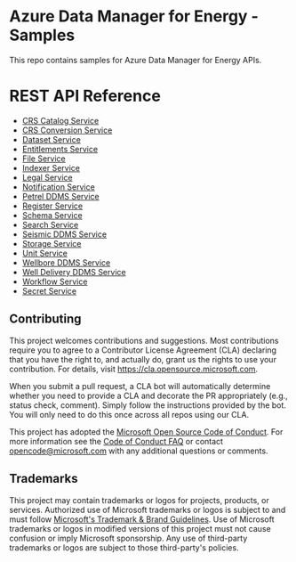 # Azure Data Manager for Energy - Samples

This repo contains samples for Azure Data Manager for Energy APIs.

# REST API Reference

* [CRS Catalog Service](/adme-samples/rest-apis/index.html?page=/adme-samples/rest-apis/M18/crs_catalog_v2_openapi.yaml)
* [CRS Conversion Service](/adme-samples/rest-apis/index.html?page=/adme-samples/rest-apis/M18/crs_converter_openapi.yaml)
* [Dataset Service](/adme-samples/rest-apis/index.html?page=/adme-samples/rest-apis/M18/dataset_openapi.yaml)
* [Entitlements Service](/adme-samples/rest-apis/index.html?page=/adme-samples/rest-apis/M18/entitlements_openapi.yaml)
* [File Service](/adme-samples/rest-apis/index.html?page=/adme-samples/rest-apis/M18/file_service_openapi.yaml)
* [Indexer Service](/adme-samples/rest-apis/index.html?page=/adme-samples/rest-apis/M18/indexer_openapi.yaml)
* [Legal Service](/adme-samples/rest-apis/index.html?page=/adme-samples/rest-apis/M18/compliance_openapi.yaml)
* [Notification Service](/adme-samples/rest-apis/index.html?page=/adme-samples/rest-apis/M18/notification_openapi.yaml)
* [Petrel DDMS Service](/adme-samples/rest-apis/index.html?page=/adme-samples/rest-apis/M18/petrel_ddms_openapi.yaml)
* [Register Service](/adme-samples/rest-apis/index.html?page=/adme-samples/rest-apis/M18/register_openapi.yaml)
* [Schema Service](/adme-samples/rest-apis/index.html?page=/adme-samples/rest-apis/M18/schema_openapi.yaml)
* [Search Service](/adme-samples/rest-apis/index.html?page=/adme-samples/rest-apis/M18/search_openapi.yaml)
* [Seismic DDMS Service](/adme-samples/rest-apis/index.html?page=/adme-samples/rest-apis/M18/seismic_ddms_openapi.yaml)
* [Storage Service](/adme-samples/rest-apis/index.html?page=/adme-samples/rest-apis/M18/storage_openapi.yaml)
* [Unit Service](/adme-samples/rest-apis/index.html?page=/adme-samples/rest-apis/M18/unit_openapi.yaml)
* [Wellbore DDMS Service](/adme-samples/rest-apis/index.html?page=/adme-samples/rest-apis/M18/wellbore_ddms_openapi.yaml)
* [Well Delivery DDMS Service](/adme-samples/rest-apis/index.html?page=/adme-samples/rest-apis/M18/welldelivery_ddms_openapi.yaml)
* [Workflow Service](/adme-samples/rest-apis/index.html?page=/adme-samples/rest-apis/M18/ingestion_worflow_openapi.yaml)
* [Secret Service](/adme-samples/rest-apis/index.html?page=/adme-samples/rest-apis/M18/secret_openapi.yaml)

## Contributing

This project welcomes contributions and suggestions.  Most contributions require you to agree to a
Contributor License Agreement (CLA) declaring that you have the right to, and actually do, grant us
the rights to use your contribution. For details, visit https://cla.opensource.microsoft.com.

When you submit a pull request, a CLA bot will automatically determine whether you need to provide
a CLA and decorate the PR appropriately (e.g., status check, comment). Simply follow the instructions
provided by the bot. You will only need to do this once across all repos using our CLA.

This project has adopted the [Microsoft Open Source Code of Conduct](https://opensource.microsoft.com/codeofconduct/).
For more information see the [Code of Conduct FAQ](https://opensource.microsoft.com/codeofconduct/faq/) or
contact [opencode@microsoft.com](mailto:opencode@microsoft.com) with any additional questions or comments.

## Trademarks

This project may contain trademarks or logos for projects, products, or services. Authorized use of Microsoft
trademarks or logos is subject to and must follow
[Microsoft's Trademark & Brand Guidelines](https://www.microsoft.com/en-us/legal/intellectualproperty/trademarks/usage/general).
Use of Microsoft trademarks or logos in modified versions of this project must not cause confusion or imply Microsoft sponsorship.
Any use of third-party trademarks or logos are subject to those third-party's policies.
